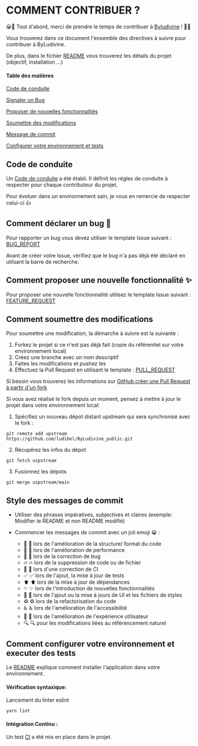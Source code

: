 # COMMENT CONTRIBUER ?

😀🎉 Tout d'abord, merci de prendre le temps de contribuer à [Byludivine](https://www.byludivine.com) ! 🎉😀

Vous trouverez dans ce document l'ensemble des directives à suivre pour contribuer à ByLudivine.

De plus, dans le fichier [README](README.md) vous trouverez les détails du projet (objectif, installation ...)

#### Table des matières

[Code de conduite](#code-de-conduite)

[Signaler un Bug](#comment-déclarer-un-bug)

[Proposer de nouvelles fonctionnalités](#comment-proposer-un-nouvelle-fonctionnalité)

[Soumettre des modifications ](#comment-soumettre-des-modifications)

[Message de commit](#message-de-commit)

[Configurer votre environnement et tests ](#comment-configurer-votre-environnement-et-executer-des-tests)

## Code de conduite

Un [Code de conduite](CODE_OF_CONDUCT.md) a été établi. Il définit les régles de conduite à respecter pour chaque contributeur du projet.

Pour évoluer dans un environnement sain, je vous en remercie de respecter celui-ci 👍

## Comment déclarer un bug 🐛

Pour rapporter un bug vous devez utiliser le template Issue suivant : [BUG_REPORT](.github/ISSUE_TEMPLATE/BUG_REPORT.yml)

Avant de créer votre Issue, vérifiez que le bug n'a pas déjà été déclaré en utilsant la barre de recherche.

## Comment proposer une nouvelle fonctionnalité ✨

Pour proposer une nouvelle fonctionnalité utilisez le template Issue suivant : [FEATURE_REQUEST](.github/ISSUE_TEMPLATE/FEATURE_REQUEST.yml)

## Comment soumettre des modifications

Pour soumettre une modification, la démarche à suivre est la suivante :

1. Forkez le projet si ce n'est pas déjà fait (copie du référentiel sur votre environnement local)
2. Créez une branche avec un nom descriptif
3. Faites les modifications et pushez les
4. Effectuez la Pull Request en utilisant le template : [PULL_REQUEST](.github/PULL_REQUEST_TEMPLATE/pull_resquest_template.md)

Si besoin vous trouverez les informations sur [GitHub créer une Pull Request à partir d'un fork](https://docs.github.com/en/pull-requests/collaborating-with-pull-requests/proposing-changes-to-your-work-with-pull-requests/creating-a-pull-request-from-a-fork)

Si vous avez réalisé le fork depuis un moment, pensez à mettre à jour le projet dans votre environnement local:

1. Spécifiez un nouveau dépot distant upstream qui sera synchronisé avec le fork :

```
git remote add upstream https://github.com/ludibel/ByLudivine_public.git
```

2. Récupérez les infos du dépot

```
git fetch uspstream
```

3. Fusionnez les dépots

```
git merge uspstream/main
```

## Style des messages de commit

- Utiliser des phrases impératives, subjectives et claires (exemple: Modifier le README et non README modifié)
- Commencer les messages de commit avec un joli emoji 😀 :

  - 🎨 :art: lors de l'amélioration de la structure/ format du code
  - 🐎 :racehorse: lors de l'amélioration de performance
  - 🐛 :bug: lors de la correction de bug
  - 🔥 :fire: lors de la suppression de code ou de fichier
  - 💚 :green_heart: lors d'une correction de CI
  - ✅ :white_check_mark: lors de l'ajout, la mise à jour de tests
  - ⬆️ :arrow_up: lors de la mise à jour de dépendances
  - ✨ :sparkles: lors de l'introduction de nouvelles fonctionnalités
  - 💄 :lipstick: lors de l'ajout ou la mise à jours de UI et les fichiers de styles
  - ♻️ :recycle: lors de la refactorisation du code
  - ♿ :wheelchair: lors de l'amélioration de l'accessibilité
  - 🚸 :children_crossing: lors de l'amélioration de l'expérience utilisateur
  - 🔍 :mag: pour les modifications liées au référencement naturel

## Comment configurer votre environnement et executer des tests

Le [README](README.md) explique comment installer l'application dans votre environnement.

#### Vérification syntaxique:

Lancement du linter eslint

```
yarn lint
```

#### Intégration Continu :

Un test [CI](.github/workflows/CI.yml) a été mis en place dans le projet.
